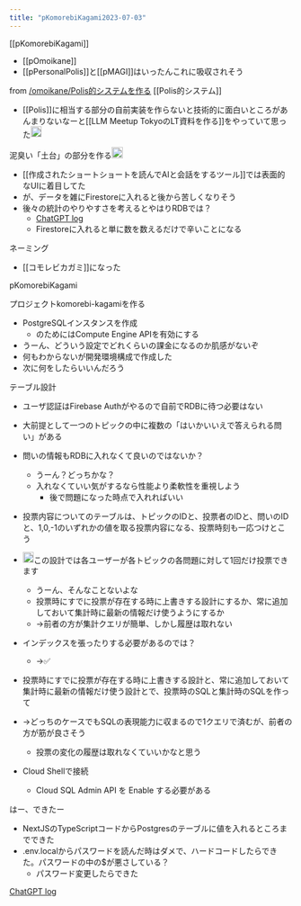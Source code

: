 ```yaml
---
title: "pKomorebiKagami2023-07-03"
---
```


[[pKomorebiKagami]]
- [[pOmoikane]]
- [[pPersonalPolis]]と[[pMAGI]]はいったんこれに吸収されそう


from [/omoikane/Polis的システムを作る](https://scrapbox.io/omoikane/Polis的システムを作る)
[[Polis的システム]]
- [[Polis]]に相当する部分の自前実装を作らないと技術的に面白いところがあんまりないなーと[[LLM Meetup TokyoのLT資料を作る]]をやっていて思った<img src='https://scrapbox.io/api/pages/nishio/nishio/icon' alt='nishio.icon' height="19.5"/>

泥臭い「土台」の部分を作る<img src='https://scrapbox.io/api/pages/nishio/nishio/icon' alt='nishio.icon' height="19.5"/>
- [[作成されたショートショートを読んでAIと会話をするツール]]では表面的なUIに着目してた
- が、データを雑にFirestoreに入れると後から苦しくなりそう
- 後々の統計のやりやすさを考えるとやはりRDBでは？
    - [ChatGPT log](https://chat.openai.com/share/275095cc-f389-4d9c-8b24-1e9d13520546)
    - Firestoreに入れると単に数を数えるだけで辛いことになる

ネーミング
- [[コモレビカガミ]]になった

pKomorebiKagami

プロジェクトkomorebi-kagamiを作る
- PostgreSQLインスタンスを作成
    - のためにはCompute Engine APIを有効にする
- うーん、どういう設定でどれくらいの課金になるのか肌感がないぞ
- 何もわからないが開発環境構成で作成した
- 次に何をしたらいいんだろう

テーブル設計
- ユーザ認証はFirebase Authがやるので自前でRDBに待つ必要はない
- 大前提として一つのトピックの中に複数の「はいかいいえで答えられる問い」がある
- 問いの情報もRDBに入れなくて良いのではないか？
    - うーん？どっちかな？
    - 入れなくていい気がするなら性能より柔軟性を重視しよう
        - 後で問題になった時点で入れればいい
- 投票内容についてのテーブルは、トピックのIDと、投票者のIDと、問いのIDと、1,0,-1のいずれかの値を取る投票内容になる、投票時刻も一応つけとこう
- <img src='https://scrapbox.io/api/pages/nishio/GPT/icon' alt='GPT.icon' height="19.5"/>この設計では各ユーザーが各トピックの各問題に対して1回だけ投票できます
    - うーん、そんなことないよな
    - 投票時にすでに投票が存在する時に上書きする設計にするか、常に追加しておいて集計時に最新の情報だけ使うようにするか
    - →前者の方が集計クエリが簡単、しかし履歴は取れない

- インデックスを張ったりする必要があるのでは？
    - →✅

- 投票時にすでに投票が存在する時に上書きする設計と、常に追加しておいて集計時に最新の情報だけ使う設計とで、投票時のSQLと集計時のSQLを作って
- →どっちのケースでもSQLの表現能力に収まるので1クエリで済むが、前者の方が筋が良さそう
    - 投票の変化の履歴は取れなくていいかなと思う



- Cloud Shellで接続
    - Cloud SQL Admin API を Enable する必要がある

はー、できたー
- NextJSのTypeScriptコードからPostgresのテーブルに値を入れるところまでできた
- .env.localからパスワードを読んだ時はダメで、ハードコードしたらできた。パスワードの中の$が悪さしている？
    - パスワード変更したらできた

[ChatGPT log](https://chat.openai.com/share/6e15b62f-55c5-4751-8d33-bfd89aff443c)

